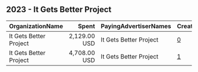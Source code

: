 ## 2023 - It Gets Better Project 
|OrganizationName|Spent|PayingAdvertiserNames|CreativeUrls|Impressions|Genders|AgeBrackets|CountryCodes|BillingAddresses|CandidateBallotInformation|
|:---|---:|:---|:---|---:|:---|:---|:---|:---|:---|
|It Gets Better Project|2,129.00 USD|It Gets Better Project|[0](https://www.snap.com/political-ads/asset/1427807dc3e7a326f5e4a066b58e962edba35aff3a16b1289ab8f9f45f2a4555?mediaType=mp4)|661,352||14-18|united states|US|NA|
|It Gets Better Project|4,708.00 USD|It Gets Better Project|[1](https://www.snap.com/political-ads/asset/690f713ad2abff6f6915ac1abbc1a6adfd37d9a50e028e62456843291e885777?mediaType=mp4)|1,362,207||14-18|united states|US|NA|
